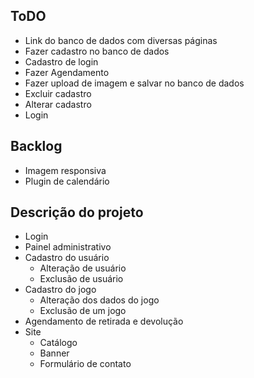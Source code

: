 ## ToDO
- Link do banco de dados com diversas páginas
- Fazer cadastro no banco de dados
- Cadastro de login
- Fazer Agendamento
- Fazer upload de imagem e salvar no banco de dados
- Excluir cadastro
- Alterar cadastro
- Login

## Backlog
- Imagem responsiva
- Plugin de calendário


## Descrição do projeto
- Login
- Painel administrativo
- Cadastro do usuário
    - Alteração de usuário
    - Exclusão de usuário
- Cadastro do jogo
    - Alteração dos dados do jogo
    - Exclusão de um jogo
- Agendamento de retirada e devolução
- Site
    - Catálogo
    - Banner
    - Formulário de contato
